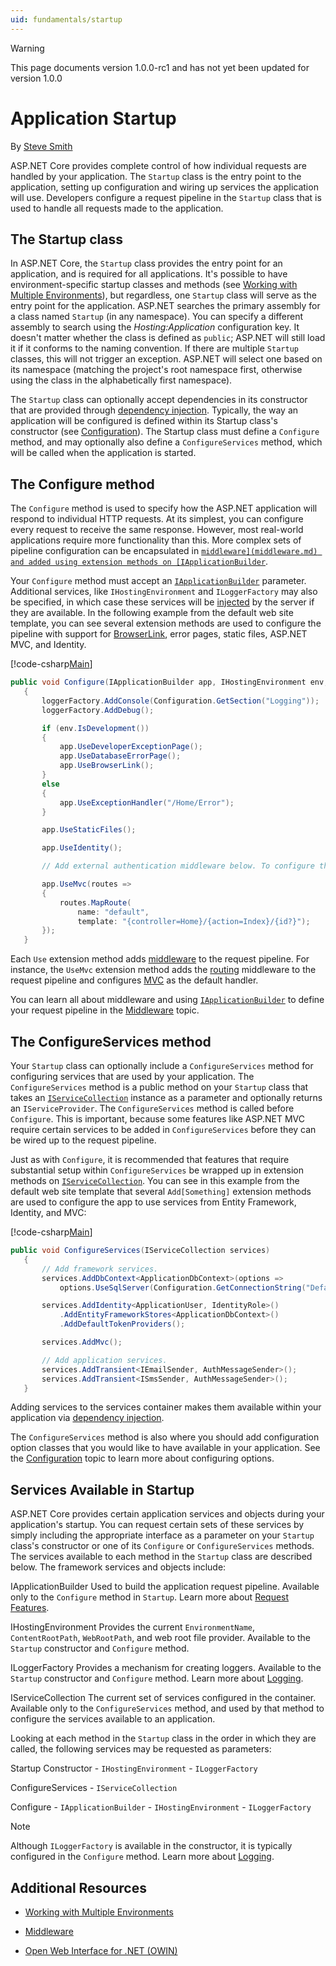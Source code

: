 ```yaml
---
uid: fundamentals/startup
---
```

>[!WARNING]
> This page documents version 1.0.0-rc1 and has not yet been updated for version 1.0.0

<a name=application-startup></a>

# Application Startup

By [Steve Smith](http://ardalis.com)

ASP.NET Core provides complete control of how individual requests are handled by your application. The `Startup` class is the entry point to the application, setting up configuration and wiring up services the application will use. Developers configure a request pipeline in the `Startup` class that is used to handle all requests made to the application.

## The Startup class

In ASP.NET Core, the `Startup` class provides the entry point for an application, and is required for all applications. It's possible to have environment-specific startup classes and methods (see [Working with Multiple Environments](environments.md)), but regardless, one `Startup` class will serve as the entry point for the application. ASP.NET searches the primary assembly for a class named `Startup` (in any namespace). You can specify a different assembly to search using the *Hosting:Application* configuration key. It doesn't matter whether the class is defined as `public`; ASP.NET will still load it if it conforms to the naming convention. If there are multiple `Startup` classes, this will not trigger an exception. ASP.NET will select one based on its namespace (matching the project's root namespace first, otherwise using the class in the alphabetically first namespace).

The `Startup` class can optionally accept dependencies in its constructor that are provided through [dependency injection](dependency-injection.md).  Typically, the way an application will be configured is defined within its Startup class's constructor (see [Configuration](configuration.md)). The Startup class must define a `Configure` method, and may optionally also define a `ConfigureServices` method, which will be called when the application is started.

## The Configure method

The `Configure` method is used to specify how the ASP.NET application will respond to individual HTTP requests. At its simplest, you can configure every request to receive the same response. However, most real-world applications require more functionality than this. More complex sets of pipeline configuration can be encapsulated in [`middleware](middleware.md) and added using extension methods on [IApplicationBuilder`](https://docs.asp.net/projects/api/en/latest/autoapi/Microsoft/AspNetCore/Builder/IApplicationBuilder/index.html).

Your `Configure` method must accept an [`IApplicationBuilder`](https://docs.asp.net/projects/api/en/latest/autoapi/Microsoft/AspNetCore/Builder/IApplicationBuilder/index.html) parameter. Additional services, like `IHostingEnvironment` and `ILoggerFactory` may also be specified, in which case these services will be [injected](dependency-injection.md) by the server if they are available. In the following example from the default web site template, you can see several extension methods are used to configure the pipeline with support for [BrowserLink](http://www.asp.net/visual-studio/overview/2013/using-browser-link), error pages, static files, ASP.NET MVC, and Identity.

[!code-csharp[Main](../common/samples/WebApplication1/src/WebApplication1/Startup.cs?highlight=8,9,10,14,17,19,23)]

````csharp
public void Configure(IApplicationBuilder app, IHostingEnvironment env, ILoggerFactory loggerFactory)
   {
       loggerFactory.AddConsole(Configuration.GetSection("Logging"));
       loggerFactory.AddDebug();

       if (env.IsDevelopment())
       {
           app.UseDeveloperExceptionPage();
           app.UseDatabaseErrorPage();
           app.UseBrowserLink();
       }
       else
       {
           app.UseExceptionHandler("/Home/Error");
       }

       app.UseStaticFiles();

       app.UseIdentity();

       // Add external authentication middleware below. To configure them please see http://go.microsoft.com/fwlink/?LinkID=532715

       app.UseMvc(routes =>
       {
           routes.MapRoute(
               name: "default",
               template: "{controller=Home}/{action=Index}/{id?}");
       });
   }

   ````

Each `Use` extension method adds [middleware](middleware.md) to the request pipeline. For instance, the `UseMvc` extension method adds the [routing](routing.md) middleware to the request pipeline and configures [MVC](../mvc/index.md) as the default handler.

You can learn all about middleware and using [`IApplicationBuilder`](https://docs.asp.net/projects/api/en/latest/autoapi/Microsoft/AspNetCore/Builder/IApplicationBuilder/index.html) to define your request pipeline in the [Middleware](middleware.md) topic.

## The ConfigureServices method

Your `Startup` class can optionally include a `ConfigureServices` method for configuring services that are used by your application. The `ConfigureServices` method is a public method on your `Startup` class that takes an [`IServiceCollection`](https://docs.asp.net/projects/api/en/latest/autoapi/Microsoft/Extensions/DependencyInjection/IServiceCollection/index.html) instance as a parameter and optionally returns an `IServiceProvider`. The `ConfigureServices` method is called before `Configure`. This is important, because some features like ASP.NET MVC require certain services to be added in `ConfigureServices` before they can be wired up to the request pipeline.

Just as with `Configure`, it is recommended that features that require substantial setup within `ConfigureServices` be wrapped up in extension methods on [`IServiceCollection`](https://docs.asp.net/projects/api/en/latest/autoapi/Microsoft/Extensions/DependencyInjection/IServiceCollection/index.html). You can see in this example from the default web site template that several `Add[Something]` extension methods are used to configure the app to use services from Entity Framework, Identity, and MVC:

[!code-csharp[Main](../common/samples/WebApplication1/src/WebApplication1/Startup.cs?highlight=4,7,11)]

````csharp
public void ConfigureServices(IServiceCollection services)
   {
       // Add framework services.
       services.AddDbContext<ApplicationDbContext>(options =>
           options.UseSqlServer(Configuration.GetConnectionString("DefaultConnection")));

       services.AddIdentity<ApplicationUser, IdentityRole>()
           .AddEntityFrameworkStores<ApplicationDbContext>()
           .AddDefaultTokenProviders();

       services.AddMvc();

       // Add application services.
       services.AddTransient<IEmailSender, AuthMessageSender>();
       services.AddTransient<ISmsSender, AuthMessageSender>();
   }

   ````

Adding services to the services container makes them available within your application via [dependency injection](dependency-injection.md).

The `ConfigureServices` method is also where you should add configuration option classes that you would like to have available in your application. See the [Configuration](configuration.md) topic to learn more about configuring options.

## Services Available in Startup

ASP.NET Core provides certain application services and objects during your application's startup. You can request certain sets of these services by simply including the appropriate interface as a parameter on your `Startup` class's constructor or one of its `Configure` or `ConfigureServices` methods. The services available to each method in the `Startup` class are described below. The framework services and objects include:

IApplicationBuilder
   Used to build the application request pipeline. Available only to the `Configure` method in `Startup`. Learn more about [Request Features](request-features.md).

IHostingEnvironment
   Provides the current `EnvironmentName`, `ContentRootPath`, `WebRootPath`, and web root file provider. Available to the `Startup` constructor and `Configure` method.

ILoggerFactory
   Provides a mechanism for creating loggers. Available to the `Startup` constructor and `Configure` method. Learn more about [Logging](logging.md).

IServiceCollection
   The current set of services configured in the container. Available only to the `ConfigureServices` method, and used by that method to configure the services available to an application.

Looking at each method in the `Startup` class in the order in which they are called, the following services may be requested as parameters:

Startup Constructor - `IHostingEnvironment` - `ILoggerFactory`

ConfigureServices - `IServiceCollection`

Configure - `IApplicationBuilder` - `IHostingEnvironment` - `ILoggerFactory`

> [!NOTE]
> Although `ILoggerFactory` is available in the constructor, it is typically configured in the `Configure` method. Learn more about [Logging](logging.md).

## Additional Resources

* [Working with Multiple Environments](environments.md)

* [Middleware](middleware.md)

* [Open Web Interface for .NET (OWIN)](owin.md)
